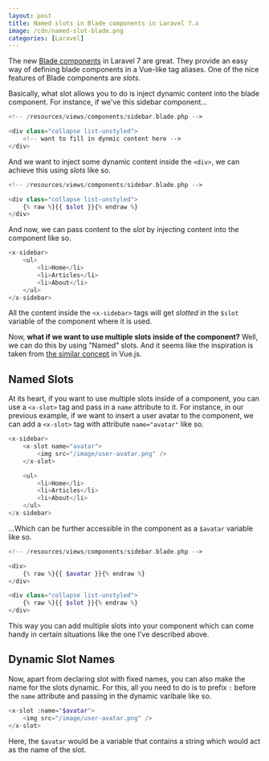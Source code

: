 ```yaml
---
layout: post
title: Named slots in Blade components in Laravel 7.x
image: /cdn/named-slot-blade.png
categories: [Laravel]
---
```


The new [Blade components](https://laravel.com/docs/7.x/blade#components) in Laravel 7 are great. They provide an easy way of defining blade components in a Vue-like tag aliases. One of the nice features of Blade components are *slots*.

Basically, what slot allows you to do is inject dynamic content into the blade component. For instance, if we've this sidebar component...

```php
<!-- /resources/views/components/sidebar.blade.php -->

<div class="collapse list-unstyled">
    <!-- want to fill in dynmic content here -->
</div>
```

And we want to inject some dynamic content inside the `<div>`, we can achieve this using *slots* like so.

```php
<!-- /resources/views/components/sidebar.blade.php -->

<div class="collapse list-unstyled">
    {% raw %}{{ $slot }}{% endraw %}
</div>
```

And now, we can pass content to the *slot* by injecting content into the component like so.

```php
<x-sidebar>
    <ul>
        <li>Home</li>
        <li>Articles</li>
        <li>About</li>
    </ul>
</x-sidebar>
```

All the content inside the `<x-sidebar>` tags will get *slotted in* the `$slot` variable of the component where it is used.

Now, **what if we want to use multiple slots inside of the component?** Well, we can do this by using "Named" slots. And it seems like the inspiration is taken from [the similar concept](https://vuejs.org/v2/guide/components-slots.html#Named-Slots) in Vue.js.

## Named Slots

At its heart, if you want to use multiple slots inside of a component, you can use a `<x-slot>` tag and pass in a `name` attribute to it. For instance, in our previous example, if we want to insert a user avatar to the component, we can add a `<x-slot>` tag with attribute `name="avatar"` like so.

```php
<x-sidebar>
    <x-slot name="avatar">
        <img src="/image/user-avatar.png" />
    </x-slot>

    <ul>
        <li>Home</li>
        <li>Articles</li>
        <li>About</li>
    </ul>
</x-sidebar>
```

...Which can be further accessible in the component as a `$avatar` variable like so.

```php
<!-- /resources/views/components/sidebar.blade.php -->

<div>
    {% raw %}{{ $avatar }}{% endraw %}
</div>

<div class="collapse list-unstyled">
    {% raw %}{{ $slot }}{% endraw %}
</div>
```

This way you can add multiple slots into your component which can come handy in certain situations like the one I've described above.

## Dynamic Slot Names

Now, apart from declaring slot with fixed names, you can also make the name for the slots dynamic. For this, all you need to do is to prefix `:` before the `name` attribute and passing in the dynamic varibale like so.

```php
<x-slot :name="$avatar">
    <img src="/image/user-avatar.png" />
</x-slot>
```

Here, the `$avatar` would be a variable that contains a string which would act as the name of the slot.
